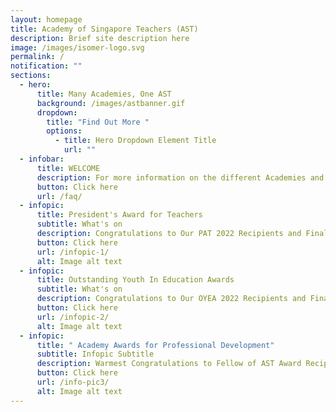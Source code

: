```yaml
---
layout: homepage
title: Academy of Singapore Teachers (AST)
description: Brief site description here
image: /images/isomer-logo.svg
permalink: /
notification: ""
sections:
  - hero:
      title: Many Academies, One AST
      background: /images/astbanner.gif
      dropdown:
        title: "Find Out More "
        options:
          - title: Hero Dropdown Element Title
            url: ""
  - infobar:
      title: WELCOME
      description: For more information on the different Academies and Language centres
      button: Click here
      url: /faq/
  - infopic:
      title: President's Award for Teachers
      subtitle: What's on
      description: Congratulations to Our PAT 2022 Recipients and Finalists!
      button: Click here
      url: /infopic-1/
      alt: Image alt text
  - infopic:
      title: Outstanding Youth In Education Awards
      subtitle: What's on
      description: Congratulations to Our OYEA 2022 Recipients and Finalists!
      button: Click here
      url: /infopic-2/
      alt: Image alt text
  - infopic:
      title: " Academy Awards for Professional Development"
      subtitle: Infopic Subtitle
      description: Warmest Congratulations to Fellow of AST Award Recipients!
      button: Click here
      url: /info-pic3/
      alt: Image alt text
---
```

